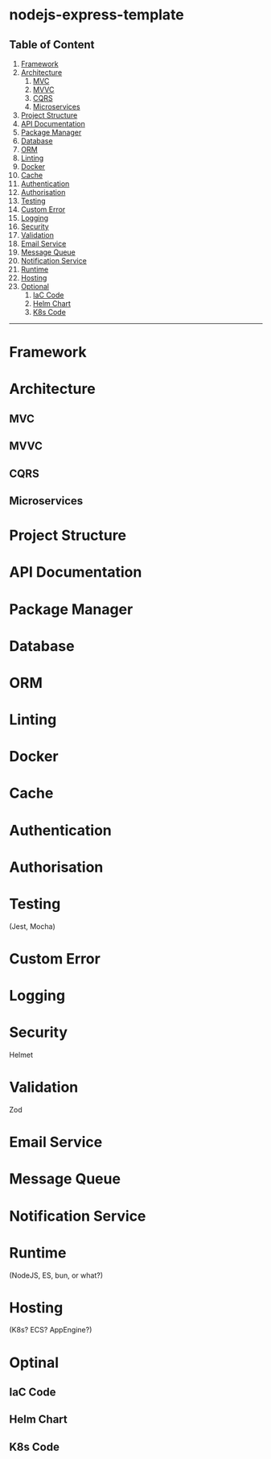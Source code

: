 # nodejs-express-template

## Table of Content
1. [Framework](#framework)
2. [Architecture](#architecture)
    1. [MVC](#mvc)
    2. [MVVC](#mvvc)
    3. [CQRS](#cqrs)
    4. [Microservices](#microservices)
3. [Project Structure](#project-structure)
4. [API Documentation](#api-documentation)
5. [Package Manager](#package-manager)
6. [Database](#database)
7. [ORM](#orm)
8. [Linting](#linting)
9. [Docker](#docker)
10. [Cache](#cache)
11. [Authentication](#authentication)
12. [Authorisation](#authorisation)
13. [Testing](#testing)
14. [Custom Error](#custom-error)
15. [Logging](#logging)
16. [Security](#security)
17. [Validation](#validation)
18. [Email Service](#email-service)
19. [Message Queue](#message-queue)
20. [Notification Service](#notification-service)
21. [Runtime](#runtime)
22. [Hosting](#hosting)
23. [Optional](#optional)
    1. [IaC Code](#iac-code)
    2. [Helm Chart](#helm-chart)
    3. [K8s Code](#k8s-code)

---

# Framework

# Architecture
## MVC

## MVVC

## CQRS

## Microservices

# Project Structure

# API Documentation

# Package Manager

# Database

# ORM

# Linting

# Docker

# Cache

# Authentication

# Authorisation

# Testing
(Jest, Mocha)

# Custom Error

# Logging

# Security
Helmet

# Validation
Zod

# Email Service

# Message Queue

# Notification Service

# Runtime
(NodeJS, ES, bun, or what?)

# Hosting
(K8s? ECS? AppEngine?)

# Optinal
## IaC Code

## Helm Chart

## K8s Code
